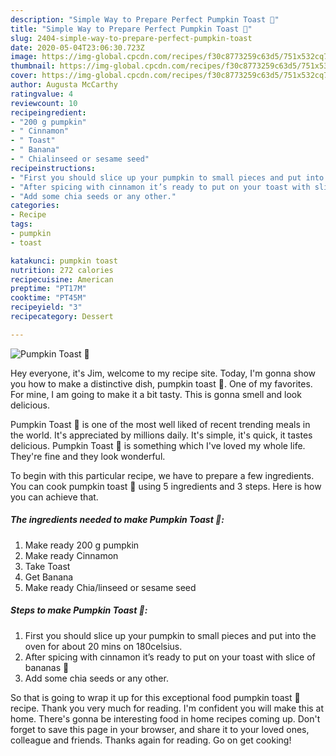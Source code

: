 ```yaml
---
description: "Simple Way to Prepare Perfect Pumpkin Toast 🎃"
title: "Simple Way to Prepare Perfect Pumpkin Toast 🎃"
slug: 2404-simple-way-to-prepare-perfect-pumpkin-toast
date: 2020-05-04T23:06:30.723Z
image: https://img-global.cpcdn.com/recipes/f30c8773259c63d5/751x532cq70/pumpkin-toast-🎃-recipe-main-photo.jpg
thumbnail: https://img-global.cpcdn.com/recipes/f30c8773259c63d5/751x532cq70/pumpkin-toast-🎃-recipe-main-photo.jpg
cover: https://img-global.cpcdn.com/recipes/f30c8773259c63d5/751x532cq70/pumpkin-toast-🎃-recipe-main-photo.jpg
author: Augusta McCarthy
ratingvalue: 4
reviewcount: 10
recipeingredient:
- "200 g pumpkin"
- " Cinnamon"
- " Toast"
- " Banana"
- " Chialinseed or sesame seed"
recipeinstructions:
- "First you should slice up your pumpkin to small pieces and put into the oven for about 20 mins on 180celsius."
- "After spicing with cinnamon it’s ready to put on your toast with slice of bananas 🍌"
- "Add some chia seeds or any other."
categories:
- Recipe
tags:
- pumpkin
- toast

katakunci: pumpkin toast 
nutrition: 272 calories
recipecuisine: American
preptime: "PT17M"
cooktime: "PT45M"
recipeyield: "3"
recipecategory: Dessert

---
```



![Pumpkin Toast 🎃](https://img-global.cpcdn.com/recipes/f30c8773259c63d5/751x532cq70/pumpkin-toast-🎃-recipe-main-photo.jpg)

Hey everyone, it's Jim, welcome to my recipe site. Today, I'm gonna show you how to make a distinctive dish, pumpkin toast 🎃. One of my favorites. For mine, I am going to make it a bit tasty. This is gonna smell and look delicious.

Pumpkin Toast 🎃 is one of the most well liked of recent trending meals in the world. It's appreciated by millions daily. It's simple, it's quick, it tastes delicious. Pumpkin Toast 🎃 is something which I've loved my whole life. They're fine and they look wonderful.




To begin with this particular recipe, we have to prepare a few ingredients. You can cook pumpkin toast 🎃 using 5 ingredients and 3 steps. Here is how you can achieve that.

<!--inarticleads1-->

##### The ingredients needed to make Pumpkin Toast 🎃:

1. Make ready 200 g pumpkin
1. Make ready  Cinnamon
1. Take  Toast
1. Get  Banana
1. Make ready  Chia/linseed or sesame seed




<!--inarticleads2-->

##### Steps to make Pumpkin Toast 🎃:

1. First you should slice up your pumpkin to small pieces and put into the oven for about 20 mins on 180celsius.
1. After spicing with cinnamon it’s ready to put on your toast with slice of bananas 🍌
1. Add some chia seeds or any other.




So that is going to wrap it up for this exceptional food pumpkin toast 🎃 recipe. Thank you very much for reading. I'm confident you will make this at home. There's gonna be interesting food in home recipes coming up. Don't forget to save this page in your browser, and share it to your loved ones, colleague and friends. Thanks again for reading. Go on get cooking!
